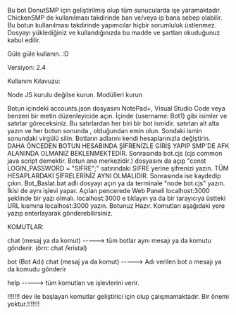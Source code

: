 Bu bot DonutSMP için geliştirilmiş olup tüm sunucularda işe yaramaktadır.
ChickenSMP de kullanılması takdirinde ban ve/veya ip bana sebep olabilir.
Bu botun kullanılması takdirinde yapımcılar hiçbir sorumluluk üstlenmez.
Dosyayı yüklediğiniz ve kullandığınızda bu madde ve şartları okuduğunuz kabul edilir.

Güle güle kullanın. :D

Versiyon: 2.4

Kullanım Kılavuzu:

Node JS kurulu değilse kurun.
Modülleri kurun

Botun içindeki accounts.json dosyasını NotePad+, Visual Studio Code veya benzeri bir metin düzenleyicide açın. İçinde {username: Bot1} gibi isimler ve satırlar göreceksiniz. Bu satırlardan her biri bir bot ismidir. satırları alt alta yazın ve her botun sonunda , olduğundan emin olun. Sondaki ismin sonundaki virgülü silin. Botların adlarını kendi hesaplarınızla değiştirin. DAHA ÖNCEDEN BOTUN HESABINDA ŞİFRENİZLE GİRİŞ YAPIP SMP'DE AFK ALANINDA OLMANIZ BEKLENMEKTEDİR. Sonrasında bot.cjs (cjs common java script demektir. Botun ana merkezidir.) dosyasını da açıp "const LOGIN_PASSWORD = "SIFRE";" satırındaki SIFRE  yerine şifrenizi yazın. TÜM HESAPLARDAKİ ŞİFRELERİNİZ AYNI OLMALIDIR. Sonrasında ise kaydedip çıkın. Bot_Baslat.bat adlı dosyayı açın ya da terminale "node bot.cjs" yazın. İkisi de aynı işlevi yapar. Açılan pencerede Web Paneli localhost:3000 şeklinde bir yazı olmalı. localhost:3000 e tıklayın ya da bir tarayıcıya üstteki URL kısmına localhost:3000 yazın. Botunuz Hazır. Komutları aşağıdaki yere yazıp enterlayarak gönderebilirsiniz. 

KOMUTLAR:

chat (mesaj ya da komut) -----> tüm botlar aynı mesajı ya da komutu gönderir. (örn: chat /kristal)

bot (Bot Adı) chat (mesaj ya da komut) -----> Adı verilen bot o mesajı ya da komudu gönderir

help -----> tüm komutları ve işlevlerini verir.


!!!!!!! dev ile başlayan komutlar geliştirici için olup çalışmamaktadır. Bir önemi yoktur.!!!!!!!

